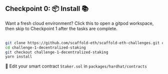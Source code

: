 ## Checkpoint 0: 📦 Install 📚

Want a fresh cloud environment? Click this to open a gitpod workspace, then skip to Checkpoint 1 after the tasks are complete.
<br/>
<br/>

```bash
git clone https://github.com/scaffold-eth/scaffold-eth-challenges.git challenge-1-decentralized-staking
cd challenge-1-decentralized-staking
git checkout challenge-1-decentralized-staking
yarn install
```

🔏 Edit your smart contract `Staker.sol` in `packages/hardhat/contracts`
<br/>
<br/>
